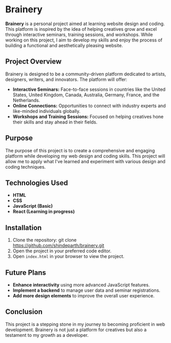 # Brainery

**Brainery** is a personal project aimed at learning website design and coding. This platform is inspired by the idea of helping creatives grow and excel through interactive seminars, training sessions, and workshops. While working on this project, I aim to develop my skills and enjoy the process of building a functional and aesthetically pleasing website.

## Project Overview

Brainery is designed to be a community-driven platform dedicated to artists, designers, writers, and innovators. The platform will offer:

- **Interactive Seminars:** Face-to-face sessions in countries like the United States, United Kingdom, Canada, Australia, Germany, France, and the Netherlands.
- **Online Connections:** Opportunities to connect with industry experts and like-minded individuals globally.
- **Workshops and Training Sessions:** Focused on helping creatives hone their skills and stay ahead in their fields.

## Purpose

The purpose of this project is to create a comprehensive and engaging platform while developing my web design and coding skills. This project will allow me to apply what I've learned and experiment with various design and coding techniques.

## Technologies Used

- **HTML**
- **CSS**
- **JavaScript (Basic)**
- **React (Learning in progress)**

## Installation

1. Clone the repository: git clone https://github.com/shindeparth/brainery.git
2. Open the project in your preferred code editor.
3. Open `index.html` in your browser to view the project.

## Future Plans

- **Enhance interactivity** using more advanced JavaScript features.
- **Implement a backend** to manage user data and seminar registrations.
- **Add more design elements** to improve the overall user experience.

## Conclusion

This project is a stepping stone in my journey to becoming proficient in web development. Brainery is not just a platform for creatives but also a testament to my growth as a developer.

